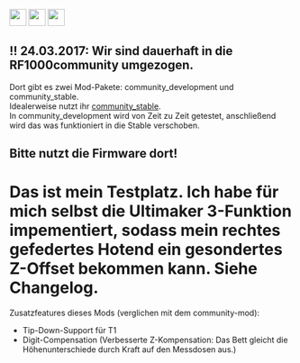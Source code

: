 [<img src="https://upload.wikimedia.org/wikipedia/commons/thumb/a/ae/Flag_of_the_United_Kingdom.svg/100px-Flag_of_the_United_Kingdom.svg.png" height="30">](README.md)
[<img src="https://upload.wikimedia.org/wikipedia/commons/thumb/a/a4/Flag_of_the_United_States.svg/100px-Flag_of_the_United_States.svg.png" height="30">](README.md)
[<img src="https://upload.wikimedia.org/wikipedia/commons/thumb/b/ba/Flag_of_Germany.svg/100px-Flag_of_Germany.svg.png" height="30">](README.de_DE.md)

## !! 24.03.2017: Wir sind dauerhaft in die RF1000community umgezogen. 
Dort gibt es zwei Mod-Pakete: community_development und community_stable.  
Idealerweise nutzt ihr [community_stable](https://github.com/RF1000community/Repetier-Firmware).  
In community_development wird von Zeit zu Zeit getestet, anschließend wird das was funktioniert in die Stable verschoben.  

## Bitte nutzt die Firmware dort!

# Das ist mein Testplatz. Ich habe für mich selbst die Ultimaker 3-Funktion impementiert, sodass mein rechtes gefedertes Hotend ein gesondertes Z-Offset bekommen kann. Siehe Changelog.  
  
  
  
Zusatzfeatures dieses Mods (verglichen mit dem community-mod):  
- Tip-Down-Support für T1  
- Digit-Compensation (Verbesserte Z-Kompensation: Das Bett gleicht die Höhenunterschiede durch Kraft auf den Messdosen aus.)  